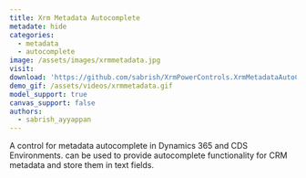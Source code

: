 ```yaml
---
title: Xrm Metadata Autocomplete
metadate: hide
categories:
  - metadata
  - autocomplete
image: /assets/images/xrmmetadata.jpg
visit: 
download: 'https://github.com/sabrish/XrmPowerControls.XrmMetadataAutoComplete'
demo_gif: /assets/videos/xrmmetadata.gif
model_support: true
canvas_support: false
authors:
  - sabrish_ayyappan
---
```

A control for metadata autocomplete in Dynamics 365 and CDS Environments. can be used to provide autocomplete functionality for CRM metadata and store them in text fields.
